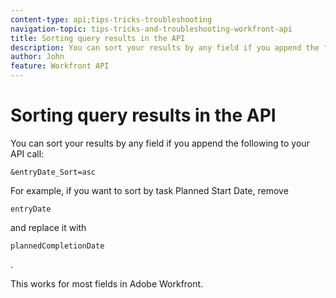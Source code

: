 ```yaml
---
content-type: api;tips-tricks-troubleshooting
navigation-topic: tips-tricks-and-troubleshooting-workfront-api
title: Sorting query results in the API
description: You can sort your results by any field if you append the following to your API call - EDIT ME.
author: John
feature: Workfront API
---
```


# Sorting query results in the API

You can sort your results by any field if you append the following to your API call:

```
&entryDate_Sort=asc
```

For example, if you want to sort by task Planned Start Date, remove&nbsp;

```
entryDate
```

and replace it with&nbsp;

```
plannedCompletionDate
```

.

This works for most fields in Adobe Workfront.
